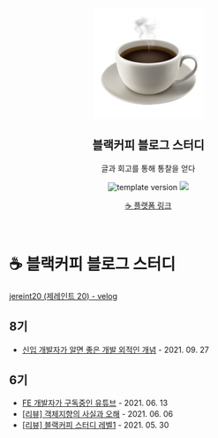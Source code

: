 <br/>
<p align="middle" >
  <img width="200px;" src="./src/images/coffee_emoji.png"/>
</p>
<h2 align="middle">블랙커피 블로그 스터디</h2>
<p align="middle">글과 회고를 통해 통찰을 얻다</p>
<p align="middle">
  <img src="https://img.shields.io/badge/version-1.0.0-blue?style=flat-square" alt="template version"/>
  <img src="https://img.shields.io/badge/language-md-md.svg?style=flat-square"/>
</p>

<p align="middle">
  <a href="https://blackcoffee.blog/">☕ 플랫폼 링크</a>
</p>

<br/>

# ☕ 블랙커피 블로그 스터디

[jereint20 (제레인트 20) - velog](https://velog.io/@jereint20)

## 8기

- [신입 개발자가 알면 좋은 개발 외적인 개념](https://velog.io/@jereint20/%EC%8B%A0%EC%9E%85-%EA%B0%9C%EB%B0%9C%EC%9E%90%EA%B0%80-%EC%95%8C%EB%A9%B4-%EC%A2%8B%EC%9D%80-%EA%B0%9C%EB%B0%9C-%EC%99%B8%EC%A0%81%EC%9D%B8-%EA%B0%9C%EB%85%90) - 2021. 09. 27

## 6기

- [FE 개발자가 구독중인 유튜브](https://velog.io/@jereint20/FE-%EA%B0%9C%EB%B0%9C%EC%9E%90%EA%B0%80-%EA%B5%AC%EB%8F%85%EC%A4%91%EC%9D%B8-%EC%9C%A0%ED%8A%9C%EB%B8%8C) - 2021. 06. 13
- [[리뷰] 객체지향의 사실과 오해](https://velog.io/@jereint20/%EB%A6%AC%EB%B7%B0-%EA%B0%9D%EC%B2%B4%EC%A7%80%ED%96%A5%EC%9D%98-%EC%82%AC%EC%8B%A4%EA%B3%BC-%EC%98%A4%ED%95%B4) - 2021. 06. 06
- [[리뷰] 블랙커피 스터디 레벨1](https://velog.io/@jereint20/review-black-coffee-study-lv1) - 2021. 05. 30
